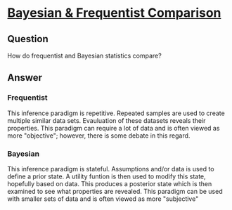# [Bayesian & Frequentist Comparison](https://github.com/awalsh00/dsp/blob/master/07-statistics.md#q6-bayesian--frequentist-comparison)

## Question

How do frequentist and Bayesian statistics compare?

## Answer

### Frequentist
This inference paradigm is repetitive. Repeated samples are used to create multiple similar data sets. Evauluation of these datasets reveals their properties. This paradigm can require a lot of data and is often viewed as more "objective"; however, there is some debate in this regard.

### Bayesian
This inference paradigm is stateful. Assumptions and/or data is used to define a prior state. A utility funtion is then used to modify this state, hopefully based on data. This produces a posterior state which is then examined to see what properties are revealed. This paradigm can be used with smaller sets of data and is often viewed as more "subjective"